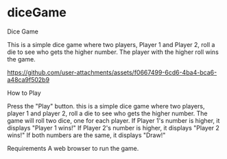 # diceGame

Dice Game

This is a simple dice game where two players, Player 1 and Player 2, roll a die to see who gets the higher number. The player with the higher roll wins the game.


https://github.com/user-attachments/assets/f0667499-6cd6-4ba4-bca6-a48ca9f502b9




How to Play

Press the "Play" button. this is a simple dice game where two players, player 1 and player 2, roll a die to see who gets the higher number.
The game will roll two dice, one for each player.
If Player 1's number is higher, it displays "Player 1 wins!"
If Player 2's number is higher, it displays "Player 2 wins!"
If both numbers are the same, it displays "Draw!"

Requirements
A web browser to run the game.
